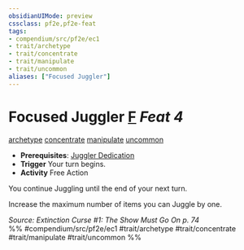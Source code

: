 ```yaml
---
obsidianUIMode: preview
cssclass: pf2e,pf2e-feat
tags:
- compendium/src/pf2e/ec1
- trait/archetype
- trait/concentrate
- trait/manipulate
- trait/uncommon
aliases: ["Focused Juggler"]
---
```

# Focused Juggler  [F](/rules/core-rulebook/chapter-9-playing-the-game.md#Actions "Free Action") *Feat 4*  
[archetype](/rules/traits/archetype.md)  [concentrate](/rules/traits/concentrate.md)  [manipulate](/rules/traits/manipulate.md)  [uncommon](/rules/traits/uncommon.md)  

- **Prerequisites**: [Juggler Dedication](/compendium/feats/juggler-dedication-ec1.md)
- **Trigger** Your turn begins.
- **Activity** Free Action

You continue Juggling until the end of your next turn.

Increase the maximum number of items you can Juggle by one.

*Source: Extinction Curse #1: The Show Must Go On p. 74*  
%% #compendium/src/pf2e/ec1 #trait/archetype #trait/concentrate #trait/manipulate #trait/uncommon %%